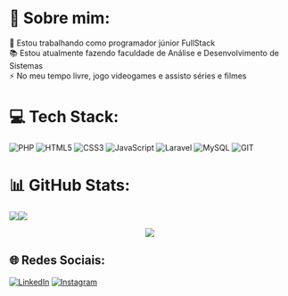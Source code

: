 # 💫 Sobre mim:
🔭 Estou trabalhando como programador júnior FullStack<br>📚 Estou atualmente fazendo faculdade de Análise e Desenvolvimento de Sistemas<br>⚡ No meu tempo livre, jogo videogames e assisto séries e filmes

# 💻 Tech Stack:
![PHP](https://img.shields.io/badge/php-%23777BB4.svg?style=flat&logo=php&logoColor=white) ![HTML5](https://img.shields.io/badge/html5-%23E34F26.svg?style=flat&logo=html5&logoColor=white) ![CSS3](https://img.shields.io/badge/css3-%231572B6.svg?style=flat&logo=css3&logoColor=white) ![JavaScript](https://img.shields.io/badge/javascript-%23323330.svg?style=flat&logo=javascript&logoColor=%23F7DF1E) ![Laravel](https://img.shields.io/badge/laravel-%23FF2D20.svg?style=flat&logo=laravel&logoColor=white) ![MySQL](https://img.shields.io/badge/mysql-%2300000f.svg?style=flat&logo=mysql&logoColor=white) ![GIT](https://img.shields.io/badge/Git-fc6d26?style=flat&logo=git&logoColor=white)

# 📊 GitHub Stats:

<p align="justify" style="display: flex;">
  <img style="max-width: 340px;" src="https://github-readme-stats.vercel.app/api?username=LuizKirsch&theme=nightowl&hide_border=false&include_all_commits=true&count_private=true">
  <img style="max-width: 380px;" src="https://github-readme-streak-stats.herokuapp.com/?user=LuizKirsch&theme=nightowl&hide_border=false">
</p>
<p align="center">
  <img src="https://github-readme-stats.vercel.app/api/top-langs/?username=LuizKirsch&theme=nightowl&hide_border=false&include_all_commits=true&count_private=true&layout=compact">
</p>



## 🌐 Redes Sociais:
[![LinkedIn](https://img.shields.io/badge/LinkedIn-%230077B5.svg?logo=linkedin&logoColor=white)](https://linkedin.com/in/luiz-kirsch-177555187) [![Instagram](https://img.shields.io/badge/Instagram-%23E4405F.svg?logo=Instagram&logoColor=white)](https://instagram.com/quirsshe) 
